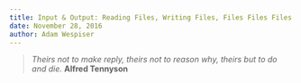 ```yaml
---
title: Input & Output: Reading Files, Writing Files, Files Files Files!
date: November 28, 2016
author: Adam Wespiser
---
```



> *Theirs not to make reply, theirs not to reason why, theirs but to do and die.* **Alfred Tennyson**
